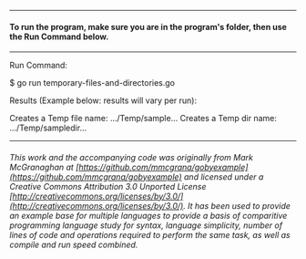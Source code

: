___
#### To run the program, make sure you are in the program's folder, then use the Run Command below.

___
Run Command:

$ go run temporary-files-and-directories.go


Results (Example below: results will vary per run):

Creates a Temp file name: .../Temp/sample...
Creates a Temp dir name: .../Temp/sampledir...

___

###### This work and the accompanying code was originally from Mark McGranaghan at [https://github.com/mmcgrana/gobyexample](https://github.com/mmcgrana/gobyexample) and licensed under a Creative Commons Attribution 3.0 Unported License [http://creativecommons.org/licenses/by/3.0/](http://creativecommons.org/licenses/by/3.0/). It has been used to provide an example base for multiple languages to provide a basis of comparitive programming language study for syntax, language simplicity, number of lines of code and operations required to perform the same task, as well as compile and run speed combined.